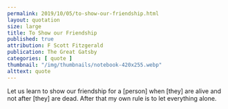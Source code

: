 ```yaml
---
permalink: 2019/10/05/to-show-our-friendship.html
layout: quotation
size: large
title: To Show our Friendship
published: true
attribution: F Scott Fitzgerald
publication: The Great Gatsby
categories: [ quote ]
thumbnail: "/img/thumbnails/notebook-420x255.webp"
alttext: quote
---
```


Let us learn to show our friendship for a [person] when [they] are 
alive and not after [they] are dead. After that my own rule is to let 
everything alone.

